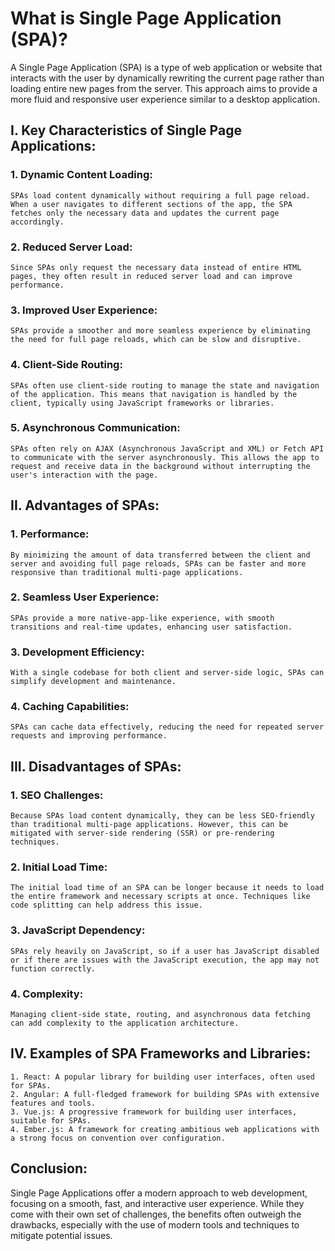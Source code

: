 # What is Single Page Application (SPA)?

A Single Page Application (SPA) is a type of web application or website that interacts with the user by dynamically rewriting the current page rather than loading entire new pages from the server. This approach aims to provide a more fluid and responsive user experience similar to a desktop application.

## I. Key Characteristics of Single Page Applications:

### 1. Dynamic Content Loading:

    SPAs load content dynamically without requiring a full page reload. When a user navigates to different sections of the app, the SPA fetches only the necessary data and updates the current page accordingly.

### 2. Reduced Server Load:

    Since SPAs only request the necessary data instead of entire HTML pages, they often result in reduced server load and can improve performance.

### 3. Improved User Experience:

    SPAs provide a smoother and more seamless experience by eliminating the need for full page reloads, which can be slow and disruptive.

### 4. Client-Side Routing:

    SPAs often use client-side routing to manage the state and navigation of the application. This means that navigation is handled by the client, typically using JavaScript frameworks or libraries.

### 5. Asynchronous Communication:

    SPAs often rely on AJAX (Asynchronous JavaScript and XML) or Fetch API to communicate with the server asynchronously. This allows the app to request and receive data in the background without interrupting the user's interaction with the page.

## II. Advantages of SPAs:

### 1. Performance:

    By minimizing the amount of data transferred between the client and server and avoiding full page reloads, SPAs can be faster and more responsive than traditional multi-page applications.

### 2. Seamless User Experience:

    SPAs provide a more native-app-like experience, with smooth transitions and real-time updates, enhancing user satisfaction.

### 3. Development Efficiency:

    With a single codebase for both client and server-side logic, SPAs can simplify development and maintenance.

### 4. Caching Capabilities:

    SPAs can cache data effectively, reducing the need for repeated server requests and improving performance.

## III. Disadvantages of SPAs:

### 1. SEO Challenges:

    Because SPAs load content dynamically, they can be less SEO-friendly than traditional multi-page applications. However, this can be mitigated with server-side rendering (SSR) or pre-rendering techniques.

### 2. Initial Load Time:

    The initial load time of an SPA can be longer because it needs to load the entire framework and necessary scripts at once. Techniques like code splitting can help address this issue.

### 3. JavaScript Dependency:

    SPAs rely heavily on JavaScript, so if a user has JavaScript disabled or if there are issues with the JavaScript execution, the app may not function correctly.

### 4. Complexity:

    Managing client-side state, routing, and asynchronous data fetching can add complexity to the application architecture.

## IV. Examples of SPA Frameworks and Libraries:

    1. React: A popular library for building user interfaces, often used for SPAs.
    2. Angular: A full-fledged framework for building SPAs with extensive features and tools.
    3. Vue.js: A progressive framework for building user interfaces, suitable for SPAs.
    4. Ember.js: A framework for creating ambitious web applications with a strong focus on convention over configuration.

## Conclusion:

Single Page Applications offer a modern approach to web development, focusing on a smooth, fast, and interactive user experience. While they come with their own set of challenges, the benefits often outweigh the drawbacks, especially with the use of modern tools and techniques to mitigate potential issues.
